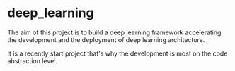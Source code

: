 # deep_learning

The aim of this project is to build a deep learning framework accelerating the development and the deployment of deep learning architecture.

It is a recently start project that's why the development is most on the code abstraction level.
